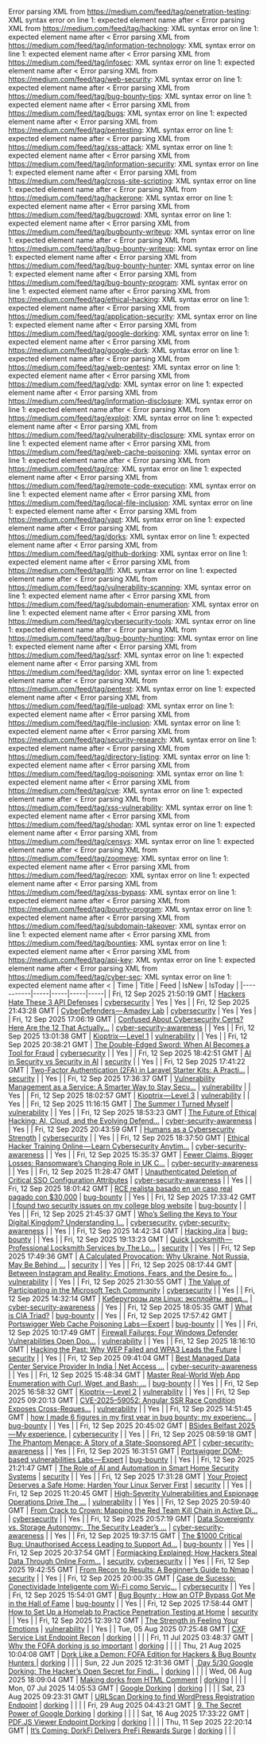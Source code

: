 Error parsing XML from https://medium.com/feed/tag/penetration-testing: XML syntax error on line 1: expected element name after <
Error parsing XML from https://medium.com/feed/tag/hacking: XML syntax error on line 1: expected element name after <
Error parsing XML from https://medium.com/feed/tag/information-technology: XML syntax error on line 1: expected element name after <
Error parsing XML from https://medium.com/feed/tag/infosec: XML syntax error on line 1: expected element name after <
Error parsing XML from https://medium.com/feed/tag/web-security: XML syntax error on line 1: expected element name after <
Error parsing XML from https://medium.com/feed/tag/bug-bounty-tips: XML syntax error on line 1: expected element name after <
Error parsing XML from https://medium.com/feed/tag/bugs: XML syntax error on line 1: expected element name after <
Error parsing XML from https://medium.com/feed/tag/pentesting: XML syntax error on line 1: expected element name after <
Error parsing XML from https://medium.com/feed/tag/xss-attack: XML syntax error on line 1: expected element name after <
Error parsing XML from https://medium.com/feed/tag/information-security: XML syntax error on line 1: expected element name after <
Error parsing XML from https://medium.com/feed/tag/cross-site-scripting: XML syntax error on line 1: expected element name after <
Error parsing XML from https://medium.com/feed/tag/hackerone: XML syntax error on line 1: expected element name after <
Error parsing XML from https://medium.com/feed/tag/bugcrowd: XML syntax error on line 1: expected element name after <
Error parsing XML from https://medium.com/feed/tag/bugbounty-writeup: XML syntax error on line 1: expected element name after <
Error parsing XML from https://medium.com/feed/tag/bug-bounty-writeup: XML syntax error on line 1: expected element name after <
Error parsing XML from https://medium.com/feed/tag/bug-bounty-hunter: XML syntax error on line 1: expected element name after <
Error parsing XML from https://medium.com/feed/tag/bug-bounty-program: XML syntax error on line 1: expected element name after <
Error parsing XML from https://medium.com/feed/tag/ethical-hacking: XML syntax error on line 1: expected element name after <
Error parsing XML from https://medium.com/feed/tag/application-security: XML syntax error on line 1: expected element name after <
Error parsing XML from https://medium.com/feed/tag/google-dorking: XML syntax error on line 1: expected element name after <
Error parsing XML from https://medium.com/feed/tag/google-dork: XML syntax error on line 1: expected element name after <
Error parsing XML from https://medium.com/feed/tag/web-pentest: XML syntax error on line 1: expected element name after <
Error parsing XML from https://medium.com/feed/tag/vdp: XML syntax error on line 1: expected element name after <
Error parsing XML from https://medium.com/feed/tag/information-disclosure: XML syntax error on line 1: expected element name after <
Error parsing XML from https://medium.com/feed/tag/exploit: XML syntax error on line 1: expected element name after <
Error parsing XML from https://medium.com/feed/tag/vulnerability-disclosure: XML syntax error on line 1: expected element name after <
Error parsing XML from https://medium.com/feed/tag/web-cache-poisoning: XML syntax error on line 1: expected element name after <
Error parsing XML from https://medium.com/feed/tag/rce: XML syntax error on line 1: expected element name after <
Error parsing XML from https://medium.com/feed/tag/remote-code-execution: XML syntax error on line 1: expected element name after <
Error parsing XML from https://medium.com/feed/tag/local-file-inclusion: XML syntax error on line 1: expected element name after <
Error parsing XML from https://medium.com/feed/tag/vapt: XML syntax error on line 1: expected element name after <
Error parsing XML from https://medium.com/feed/tag/dorks: XML syntax error on line 1: expected element name after <
Error parsing XML from https://medium.com/feed/tag/github-dorking: XML syntax error on line 1: expected element name after <
Error parsing XML from https://medium.com/feed/tag/lfi: XML syntax error on line 1: expected element name after <
Error parsing XML from https://medium.com/feed/tag/vulnerability-scanning: XML syntax error on line 1: expected element name after <
Error parsing XML from https://medium.com/feed/tag/subdomain-enumeration: XML syntax error on line 1: expected element name after <
Error parsing XML from https://medium.com/feed/tag/cybersecurity-tools: XML syntax error on line 1: expected element name after <
Error parsing XML from https://medium.com/feed/tag/bug-bounty-hunting: XML syntax error on line 1: expected element name after <
Error parsing XML from https://medium.com/feed/tag/ssrf: XML syntax error on line 1: expected element name after <
Error parsing XML from https://medium.com/feed/tag/idor: XML syntax error on line 1: expected element name after <
Error parsing XML from https://medium.com/feed/tag/pentest: XML syntax error on line 1: expected element name after <
Error parsing XML from https://medium.com/feed/tag/file-upload: XML syntax error on line 1: expected element name after <
Error parsing XML from https://medium.com/feed/tag/file-inclusion: XML syntax error on line 1: expected element name after <
Error parsing XML from https://medium.com/feed/tag/security-research: XML syntax error on line 1: expected element name after <
Error parsing XML from https://medium.com/feed/tag/directory-listing: XML syntax error on line 1: expected element name after <
Error parsing XML from https://medium.com/feed/tag/log-poisoning: XML syntax error on line 1: expected element name after <
Error parsing XML from https://medium.com/feed/tag/cve: XML syntax error on line 1: expected element name after <
Error parsing XML from https://medium.com/feed/tag/xss-vulnerability: XML syntax error on line 1: expected element name after <
Error parsing XML from https://medium.com/feed/tag/shodan: XML syntax error on line 1: expected element name after <
Error parsing XML from https://medium.com/feed/tag/censys: XML syntax error on line 1: expected element name after <
Error parsing XML from https://medium.com/feed/tag/zoomeye: XML syntax error on line 1: expected element name after <
Error parsing XML from https://medium.com/feed/tag/recon: XML syntax error on line 1: expected element name after <
Error parsing XML from https://medium.com/feed/tag/xss-bypass: XML syntax error on line 1: expected element name after <
Error parsing XML from https://medium.com/feed/tag/bounty-program: XML syntax error on line 1: expected element name after <
Error parsing XML from https://medium.com/feed/tag/subdomain-takeover: XML syntax error on line 1: expected element name after <
Error parsing XML from https://medium.com/feed/tag/bounties: XML syntax error on line 1: expected element name after <
Error parsing XML from https://medium.com/feed/tag/api-key: XML syntax error on line 1: expected element name after <
Error parsing XML from https://medium.com/feed/tag/cyber-sec: XML syntax error on line 1: expected element name after <
| Time | Title | Feed | IsNew | IsToday |
|-----------|-----|-----|-----|-----|
| Fri, 12 Sep 2025 21:50:19 GMT | [Hackers Hate These 3 API Defenses](https://freedium.cfd/https://medium.com/p/6d863a795c6f) | [cybersecurity](https://medium.com/feed/tag/cybersecurity) | Yes | Yes |
| Fri, 12 Sep 2025 21:43:28 GMT | [CyberDefenders — Amadey Lab](https://freedium.cfd/https://medium.com/p/4643d1a17911) | [cybersecurity](https://medium.com/feed/tag/cybersecurity) | Yes | Yes |
| Fri, 12 Sep 2025 17:06:19 GMT | [Confused About Cybersecurity Certs? Here Are the 12 That Actually...](https://freedium.cfd/https://medium.com/p/c36fd282d81b) | [cyber-security-awareness](https://medium.com/feed/tag/cyber-security-awareness) |  | Yes |
| Fri, 12 Sep 2025 13:01:38 GMT | [Kioptrix — Level 1](https://freedium.cfd/https://medium.com/p/fa0a7bb2d41c) | [vulnerability](https://medium.com/feed/tag/vulnerability) |  | Yes |
| Fri, 12 Sep 2025 20:38:21 GMT | [The Double-Edged Sword: When AI Becomes a Tool for Fraud](https://freedium.cfd/https://medium.com/p/57a1891075e4) | [cybersecurity](https://medium.com/feed/tag/cybersecurity) |  | Yes |
| Fri, 12 Sep 2025 18:42:51 GMT | [AI in Security vs Security in AI](https://freedium.cfd/https://medium.com/p/47e0ac19b133) | [security](https://medium.com/feed/tag/security) |  | Yes |
| Fri, 12 Sep 2025 17:41:22 GMT | [Two-Factor Authentication (2FA) in Laravel Starter Kits: A Practi...](https://freedium.cfd/https://medium.com/p/a68e4e8356b0) | [security](https://medium.com/feed/tag/security) |  | Yes |
| Fri, 12 Sep 2025 17:36:37 GMT | [Vulnerability Management as a Service: A Smarter Way to Stay Secu...](https://freedium.cfd/https://medium.com/p/798860f4a0f7) | [vulnerability](https://medium.com/feed/tag/vulnerability) |  | Yes |
| Fri, 12 Sep 2025 18:02:57 GMT | [Kioptrix — Level 3](https://freedium.cfd/https://medium.com/p/10d11c051e17) | [vulnerability](https://medium.com/feed/tag/vulnerability) |  | Yes |
| Fri, 12 Sep 2025 11:16:15 GMT | [The Summer I Turned Myself](https://freedium.cfd/https://medium.com/p/9da77ab33331) | [vulnerability](https://medium.com/feed/tag/vulnerability) |  | Yes |
| Fri, 12 Sep 2025 18:53:23 GMT | [The Future of Ethical Hacking: AI, Cloud, and the Evolving Defend...](https://freedium.cfd/https://medium.com/p/0b61ce8428f1) | [cyber-security-awareness](https://medium.com/feed/tag/cyber-security-awareness) |  | Yes |
| Fri, 12 Sep 2025 20:43:59 GMT | [Humans as a Cybersecurity Strength](https://freedium.cfd/https://medium.com/p/02dee964cf02) | [cybersecurity](https://medium.com/feed/tag/cybersecurity) |  | Yes |
| Fri, 12 Sep 2025 18:37:50 GMT | [Ethical Hacker Training Online — Learn Cybersecurity Anytim...](https://freedium.cfd/https://medium.com/p/65540e9d731b) | [cyber-security-awareness](https://medium.com/feed/tag/cyber-security-awareness) |  | Yes |
| Fri, 12 Sep 2025 15:35:37 GMT | [Fewer Claims, Bigger Losses: Ransomware’s Changing Role in UK C...](https://freedium.cfd/https://medium.com/p/50311a56c321) | [cyber-security-awareness](https://medium.com/feed/tag/cyber-security-awareness) |  | Yes |
| Fri, 12 Sep 2025 11:28:47 GMT | [Unauthenticated Deletion of Critical SSO Configuration Attributes](https://freedium.cfd/https://medium.com/p/e3bc56c258a8) | [cyber-security-awareness](https://medium.com/feed/tag/cyber-security-awareness) |  | Yes |
| Fri, 12 Sep 2025 18:01:42 GMT | [ RCE realista basado en un caso real pagado con $30,000](https://freedium.cfd/https://medium.com/p/a9a5412ee14d) | [bug-bounty](https://medium.com/feed/tag/bug-bounty) |  | Yes |
| Fri, 12 Sep 2025 17:33:42 GMT | [I found two security issues on my college blog website](https://freedium.cfd/https://medium.com/p/ad372666f30d) | [bug-bounty](https://medium.com/feed/tag/bug-bounty) |  | Yes |
| Fri, 12 Sep 2025 21:45:37 GMT | [Who’s Selling the Keys to Your Digital Kingdom? Understanding I...](https://freedium.cfd/https://medium.com/p/3696dcd2dbce) | [cybersecurity](https://medium.com/feed/tag/cybersecurity), [cyber-security-awareness](https://medium.com/feed/tag/cyber-security-awareness) |  | Yes |
| Fri, 12 Sep 2025 14:42:34 GMT | [Hacking Jira](https://freedium.cfd/https://medium.com/p/f4d2081c7513) | [bug-bounty](https://medium.com/feed/tag/bug-bounty) |  | Yes |
| Fri, 12 Sep 2025 19:13:23 GMT | [Quick Locksmith — Professional Locksmith Services by The Lo...](https://freedium.cfd/https://medium.com/p/0d8207c24626) | [security](https://medium.com/feed/tag/security) |  | Yes |
| Fri, 12 Sep 2025 17:49:36 GMT | [A Calculated Provocation: Why Ukraine, Not Russia, May Be Behind ...](https://freedium.cfd/https://medium.com/p/e564cbad94c4) | [security](https://medium.com/feed/tag/security) |  | Yes |
| Fri, 12 Sep 2025 08:17:44 GMT | [Between Instagram and Reality: Emotions, Fears, and the Desire fo...](https://freedium.cfd/https://medium.com/p/9a638000e08f) | [vulnerability](https://medium.com/feed/tag/vulnerability) |  | Yes |
| Fri, 12 Sep 2025 21:30:55 GMT | [The Value of Participating in the Microsoft Tech Community](https://freedium.cfd/https://medium.com/p/bf5f2ad7dcf7) | [cybersecurity](https://medium.com/feed/tag/cybersecurity) |  | Yes |
| Fri, 12 Sep 2025 14:32:14 GMT | [Киберугрозы для Linux: эксплойты, вред...](https://freedium.cfd/https://medium.com/p/d2c882977c24) | [cyber-security-awareness](https://medium.com/feed/tag/cyber-security-awareness) |  | Yes |
| Fri, 12 Sep 2025 18:05:35 GMT | [What is CIA Triad?](https://freedium.cfd/https://medium.com/p/850ac55315c1) | [bug-bounty](https://medium.com/feed/tag/bug-bounty) |  | Yes |
| Fri, 12 Sep 2025 17:57:42 GMT | [Portswigger Web Cache Poisoning Labs — Expert](https://freedium.cfd/https://medium.com/p/99981f73622c) | [bug-bounty](https://medium.com/feed/tag/bug-bounty) |  | Yes |
| Fri, 12 Sep 2025 10:17:49 GMT | [Firewall Failures: Four Windows Defender Vulnerabilities Open Doo...](https://freedium.cfd/https://medium.com/p/a4c46ad26fa9) | [vulnerability](https://medium.com/feed/tag/vulnerability) |  | Yes |
| Fri, 12 Sep 2025 18:16:10 GMT | [ Hacking the Past: Why WEP Failed and WPA3 Leads the Future](https://freedium.cfd/https://medium.com/p/23032a2ccf50) | [security](https://medium.com/feed/tag/security) |  | Yes |
| Fri, 12 Sep 2025 09:41:04 GMT | [Best Managed Data Center Service Provider In India \| Net Access ...](https://freedium.cfd/https://medium.com/p/c6d362e0355d) | [cyber-security-awareness](https://medium.com/feed/tag/cyber-security-awareness) |  | Yes |
| Fri, 12 Sep 2025 15:48:34 GMT | [Master Real-World Web App Enumeration with Curl, Wget, and Bash: ...](https://freedium.cfd/https://medium.com/p/5f74ab34e795) | [bug-bounty](https://medium.com/feed/tag/bug-bounty) |  | Yes |
| Fri, 12 Sep 2025 16:58:32 GMT | [Kioptrix — Level 2](https://freedium.cfd/https://medium.com/p/76cab9e0aa1e) | [vulnerability](https://medium.com/feed/tag/vulnerability) |  | Yes |
| Fri, 12 Sep 2025 09:20:13 GMT | [CVE-2025–59052: Angular SSR Race Condition Exposes Cross-Reques...](https://freedium.cfd/https://medium.com/p/9d0ec4169fbf) | [vulnerability](https://medium.com/feed/tag/vulnerability) |  | Yes |
| Fri, 12 Sep 2025 14:51:45 GMT | [how I made 6 figures in my first year in bug bounty: my experienc...](https://freedium.cfd/https://medium.com/p/b6c2ec914a2a) | [bug-bounty](https://medium.com/feed/tag/bug-bounty) |  | Yes |
| Fri, 12 Sep 2025 20:45:02 GMT | [BSides Belfast 2025 — My experience.](https://freedium.cfd/https://medium.com/p/f97d5659e166) | [cybersecurity](https://medium.com/feed/tag/cybersecurity) |  | Yes |
| Fri, 12 Sep 2025 08:59:18 GMT | [The Phantom Menace: A Story of a State-Sponsored APT](https://freedium.cfd/https://medium.com/p/51d8b867297d) | [cyber-security-awareness](https://medium.com/feed/tag/cyber-security-awareness) |  | Yes |
| Fri, 12 Sep 2025 16:31:51 GMT | [Portswigger DOM-based vulnerabilities Labs — Expert](https://freedium.cfd/https://medium.com/p/e7cbf1cec680) | [bug-bounty](https://medium.com/feed/tag/bug-bounty) |  | Yes |
| Fri, 12 Sep 2025 21:21:47 GMT | [The Role of AI and Automation in Smart Home Security Systems](https://freedium.cfd/https://medium.com/p/75b8dbed51d2) | [security](https://medium.com/feed/tag/security) |  | Yes |
| Fri, 12 Sep 2025 17:31:28 GMT | [Your Project Deserves a Safe Home; Harden Your Linux Server First](https://freedium.cfd/https://medium.com/p/9954fe4174a3) | [security](https://medium.com/feed/tag/security) |  | Yes |
| Fri, 12 Sep 2025 11:20:45 GMT | [High-Severity Vulnerabilities and Espionage Operations Drive The ...](https://freedium.cfd/https://medium.com/p/03371903a14e) | [vulnerability](https://medium.com/feed/tag/vulnerability) |  | Yes |
| Fri, 12 Sep 2025 20:59:40 GMT | [From Crack to Crown: Mapping the Red Team Kill Chain in Active Di...](https://freedium.cfd/https://medium.com/p/f847bea763b9) | [cybersecurity](https://medium.com/feed/tag/cybersecurity) |  | Yes |
| Fri, 12 Sep 2025 20:57:19 GMT | [Data Sovereignty vs. Storage Autonomy:  The Security Leader’s ...](https://freedium.cfd/https://medium.com/p/7b5a636e4d5b) | [cyber-security-awareness](https://medium.com/feed/tag/cyber-security-awareness) |  | Yes |
| Fri, 12 Sep 2025 19:37:15 GMT | [The $1000 Critical Bug: Unauthorised Access Leading to Support Ad...](https://freedium.cfd/https://medium.com/p/572d687566cd) | [bug-bounty](https://medium.com/feed/tag/bug-bounty) |  | Yes |
| Fri, 12 Sep 2025 20:37:54 GMT | [Formjacking Explained: How Hackers Steal Data Through Online Form...](https://freedium.cfd/https://medium.com/p/b9a086411e26) | [security](https://medium.com/feed/tag/security), [cybersecurity](https://medium.com/feed/tag/cybersecurity) |  | Yes |
| Fri, 12 Sep 2025 19:42:55 GMT | [From Recon to Results: A Beginner’s Guide to Nmap](https://freedium.cfd/https://medium.com/p/7f0faf37d411) | [security](https://medium.com/feed/tag/security) |  | Yes |
| Fri, 12 Sep 2025 20:00:35 GMT | [Case de Sucesso: Conectividade Inteligente com Wi-Fi como Serviç...](https://freedium.cfd/https://medium.com/p/e881da8daf7d) | [cybersecurity](https://medium.com/feed/tag/cybersecurity) |  | Yes |
| Fri, 12 Sep 2025 15:54:01 GMT | [Bug Bounty : How an OTP Bypass Got Me in the Hall of Fame](https://freedium.cfd/https://medium.com/p/5db11bb34e2c) | [bug-bounty](https://medium.com/feed/tag/bug-bounty) |  | Yes |
| Fri, 12 Sep 2025 17:58:44 GMT | [How to Set Up a Homelab to Practice Penetration Testing at Home](https://freedium.cfd/https://medium.com/p/50e231ea11f4) | [security](https://medium.com/feed/tag/security) |  | Yes |
| Fri, 12 Sep 2025 12:39:12 GMT | [The Strength in Feeling Your Emotions](https://freedium.cfd/https://medium.com/p/2efd2ee07bcf) | [vulnerability](https://medium.com/feed/tag/vulnerability) |  | Yes |
| Tue, 05 Aug 2025 07:25:48 GMT | [CXF Service List Endpoint Recon](https://freedium.cfd/https://medium.com/p/de898ff3b03a) | [dorking](https://medium.com/feed/tag/dorking) |  |  |
| Fri, 11 Jul 2025 03:48:37 GMT | [Why the FOFA dorking is so important](https://freedium.cfd/https://medium.com/p/cdfc510ac976) | [dorking](https://medium.com/feed/tag/dorking) |  |  |
| Thu, 21 Aug 2025 10:04:08 GMT | [Dork Like a Demon: FOFA Edition for Hackers & Bug Bounty Hunters ](https://freedium.cfd/https://medium.com/p/a81f154d51d5) | [dorking](https://medium.com/feed/tag/dorking) |  |  |
| Sun, 22 Jun 2025 12:31:36 GMT | [️ Day 5/30 Google Dorking: The Hacker’s Open Secret for Findi...](https://freedium.cfd/https://medium.com/p/f6d11d586884) | [dorking](https://medium.com/feed/tag/dorking) |  |  |
| Wed, 06 Aug 2025 18:09:04 GMT | [Making dorks from HTML Comment](https://freedium.cfd/https://medium.com/p/b4794b54d596) | [dorking](https://medium.com/feed/tag/dorking) |  |  |
| Mon, 07 Jul 2025 14:05:53 GMT | [Google Dorking](https://freedium.cfd/https://medium.com/p/435f81cbf592) | [dorking](https://medium.com/feed/tag/dorking) |  |  |
| Sat, 23 Aug 2025 09:23:31 GMT | [URLScan Dorking to find WordPress Registration Endpoint](https://freedium.cfd/https://medium.com/p/f005884786d0) | [dorking](https://medium.com/feed/tag/dorking) |  |  |
| Fri, 29 Aug 2025 04:43:21 GMT | [9. The Secret Power of Google Dorking](https://freedium.cfd/https://medium.com/p/736325566220) | [dorking](https://medium.com/feed/tag/dorking) |  |  |
| Sat, 16 Aug 2025 17:33:22 GMT | [PDF.JS Viewer Endpoint Dorking](https://freedium.cfd/https://medium.com/p/03e3a68e0acf) | [dorking](https://medium.com/feed/tag/dorking) |  |  |
| Thu, 11 Sep 2025 22:20:14 GMT | [It’s Coming: DorkFi Delivers PreFi Rewards Surge](https://freedium.cfd/https://medium.com/p/3634e5bfec7c) | [dorking](https://medium.com/feed/tag/dorking) |  |  |
